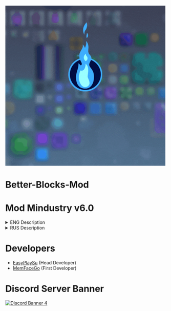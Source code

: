 ![Logo](sprites/ReadMe/Logo.gif)

# Better-Blocks-Mod
# Mod Mindustry v6.0
<details> 
  <summary>ENG Description</summary>
Better-Blocks-Mod: This mod adds more blocks, materials and enemies (In development).

The mod is developed specifically for mindustry.ru

For all questions, write to Discord: https://ds.easyplay.su/
![Discord Shield](https://discordapp.com/api/guilds/658670734222163989/widget.png?style=shield)

Also, everyone can contribute to the development of the mod!
This mod will operate on our server.
The server connection addresses are on the website: https://ds.easyplay.su/
</details>

<details> 
  <summary>RUS Description</summary>
Better-Blocks-Mod: Этот мод добавляет больше блоков, материалов и врагов(В разаработке).

Мод разрабатывается специально для EasyPlay.su

По всем вопросам пишите в Discord: https://ds.easyplay.su/
![Discord Shield](https://discordapp.com/api/guilds/658670734222163989/widget.png?style=shield)

Так же все желающие могут внести вклад в развитие мода!
Этот мод будет действовать у нас на сервере.
Адреса подключения к серверам находятся на сайте: https://ds.easyplay.su/
</details>


# Developers

- [EasyPlaySu](https://github.com/EasyPlaySu) (Head Developer)
- [MemFaceGo](https://github.com/MemFaceGo) (First Developer)


# Discord Server Banner

<a href="https://ds.easyplay.su/"><img src="https://discordapp.com/api/guilds/658670734222163989/widget.png?style=banner4" alt="Discord Banner 4"/></a>